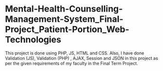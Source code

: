 # Mental-Health-Counselling-Management-System_Final-Project_Patient-Portion_Web-Technologies
 This project is done using PHP, JS, HTML and CSS. Also, I have done Validation (JS), Validation (PHP) , AJAX, Session and JSON in this project as per the given requirements of my faculty in the Final Term Project.
